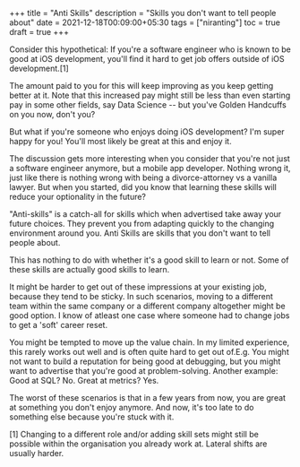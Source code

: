 +++
title = "Anti Skills"
description = "Skills you don't want to tell people about"
date = 2021-12-18T00:09:00+05:30
tags = ["niranting"]
toc = true
draft = true
+++

Consider this hypothetical: If you're a software engineer who is known to be good at iOS development, you'll find it hard to get job offers outside of iOS development.[1]

The amount paid to you for this will keep improving as you keep getting better at it. Note that this increased pay might still be less than even starting pay in some other fields, say Data Science -- but you've Golden Handcuffs on you now, don't you?

But what if you're someone who enjoys doing iOS development? I'm super happy for you! You'll most likely be great at this and enjoy it.

The discussion gets more interesting when you consider that you're not just a software engineer anymore, but a mobile app developer. Nothing wrong it, just like there is nothing wrong with being a divorce-attorney vs a vanilla lawyer. But when you started, did you know that learning these skills will reduce your optionality in the future?

"Anti-skills" is a catch-all for skills which when advertised take away your future choices. They prevent you from adapting quickly to the changing environment around you. Anti Skills are skills that you don't want to tell people about. 

This has nothing to do with whether it's a good skill to learn or not. Some of these skills are actually good skills to learn.

It might be harder to get out of these impressions at your existing job, because they tend to be sticky. In such scenarios, moving to a different team within the same company or a different company altogether might be good option. I know of atleast one case where someone had to change jobs to get a 'soft' career reset. 

You might be tempted to move up the value chain. In my limited experience, this rarely works out well and is often quite hard to get out of.E.g. You might not want to build a reputation for being good at debugging, but you might want to advertise that you're good at problem-solving. Another example: Good at SQL? No. Great at metrics? Yes.

The worst of these scenarios is that in a few years from now, you are great at something you don't enjoy anymore. And now, it's too late to do something else because you're stuck with it.

[1] Changing to a different role and/or adding skill sets might still be possible within the organisation you already work at. Lateral shifts are usually harder.